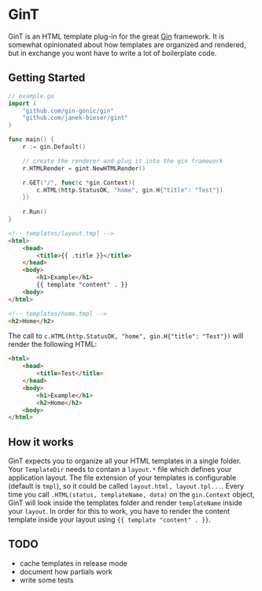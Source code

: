 # GinT

GinT is an HTML template plug-in for the great
[Gin](https://github.com/gin-gonic/gin) framework. It is somewhat
opinionated about how templates are organized and rendered, but in
exchange you wont have to write a lot of boilerplate code.

## Getting Started

```go
// example.go
import (
    "github.com/gin-gonic/gin"
    "github.com/janek-bieser/gint"
)

func main() {
    r := gin.Default()

    // create the renderer and plug it into the gin framework
    r.HTMLRender = gint.NewHTMLRender()

    r.GET("/", func(c *gin.Context){
        c.HTML(http.StatusOK, "home", gin.H{"title": "Test"})
    })
    
    r.Run()
}
```
```html
<!-- templates/layout.tmpl -->
<html>
    <head>
        <title>{{ .title }}</title>
    </head>
    <body>
        <h1>Example</h1>
        {{ template "content" . }}
    <body>
</html>
```
```html
<!-- templates/home.tmpl -->
<h2>Home</h2>
```
The call to `c.HTML(http.StatusOK, "home", gin.H{"title": "Test"})` will render the following HTML:

```html
<html>
    <head>
        <title>Test</title>
    </head>
    <body>
        <h1>Example</h1>
        <h2>Home</h2>
    <body>
</html>
```

## How it works

GinT expects you to organize all your HTML templates in a single
folder. Your `TemplateDir` needs to contain a `layout.*` file
which defines your application layout. The file extension of your
templates is configurable (default is `tmpl`), so it could be called
`layout.html, layout.tpl...`. Every time you call `.HTML(status,
templateName, data)` on the `gin.Context` object, GinT will look
inside the templates folder and render `templateName` inside your
`layout`. In order for this to work, you have to render the content
template inside your layout using `{{ template "content" . }}`.

## TODO

- cache templates in release mode
- document how partials work
- write some tests
